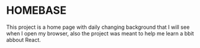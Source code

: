 # HOMEBASE
This project is a home page with daily changing background that I will see when I open my browser, also the project was meant to help me learn a bbit abbout React. 
